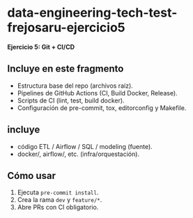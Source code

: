 # data-engineering-tech-test-frejosaru-ejercicio5

**Ejercicio 5: Git + CI/CD**

## Incluye en este fragmento
- Estructura base del repo (archivos raíz).
- Pipelines de GitHub Actions (CI, Build Docker, Release).
- Scripts de CI (lint, test, build docker).
- Configuración de pre-commit, tox, editorconfig y Makefile.

## incluye
-  código ETL / Airflow / SQL / modeling (fuente).
-  docker/, airflow/, etc. (infra/orquestación).

## Cómo usar
1. Ejecuta `pre-commit install`.
2. Crea la rama `dev` y `feature/*`.
3. Abre PRs con CI obligatorio.
